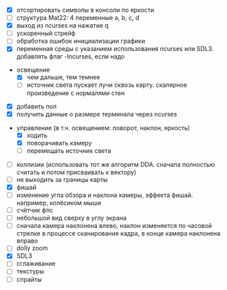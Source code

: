 - [x] отсортировать символы в консоли по яркости
- [ ] структура Mat22: 4 переменные a, b, c, d
- [x] выход из ncurses на нажатие q
- [ ] ускоренный стрейф
- [ ] обработка ошибок инициализации графики
- [x] переменная среды с указанием использования ncurses или SDL3. добавлять флаг -lncurses, если надо
- освещение
	- [x] чем дальше, тем темнее
	- [ ] источник света пускает лучи сквозь карту. скалярное произведение с нормалями стен
- [x] добавить пол
- [x] получить данные о размере терминала через ncurses
- управление (в т.ч. освещением: поворот, наклон, яркость)
	- [x] ходить
	- [x] поворачивать камеру
	- [ ] перемещать источник света
- [ ] коллизии (использовать тот же алгоритм DDA. сначала полностью считать и потом присваивать к вектору)
- [ ] не выходить за границы карты
- [x] фишай
- [ ] изменение угла обзора и наклона камеры, эффекта фишай. например, колёсиком мыши
- [ ] счётчик фпс
- [ ] небольшой вид сверху в углу экрана
- [ ] сначала камера наклонена влево, наклон изменяется по часовой стрелке в процессе сканирования кадра, в конце камера наклонена вправо
- [ ] dolly zoom
- [x] SDL3
- [ ] сглаживание
- [ ] текстуры
- [ ] спрайты